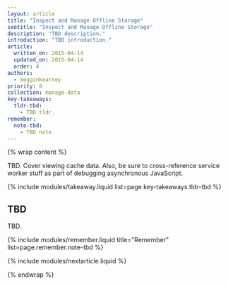 ```yaml
---
layout: article
title: "Inspect and Manage Offline Storage"
seotitle: "Inspect and Manage Offline Storage"
description: "TBD description."
introduction: "TBD introduction."
article:
  written_on: 2015-04-14
  updated_on: 2015-04-14
  order: 4
authors:
  - megginkearney
priority: 0
collection: manage-data
key-takeaways:
  tldr-tbd:
    - TBD tldr.
remember:
  note-tbd:
    - TBD note.
---
```

{% wrap content %}

TBD. Cover viewing cache data. Also, be sure to cross-reference service worker stuff as part of debugging asynchronous JavaScript.

{% include modules/takeaway.liquid list=page.key-takeaways.tldr-tbd %}

## TBD

TBD.

{% include modules/remember.liquid title="Remember" list=page.remember.note-tbd %}

{% include modules/nextarticle.liquid %}

{% endwrap %}
